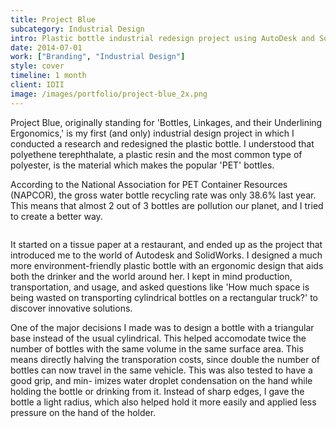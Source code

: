 ```yaml
---
title: Project Blue
subcategory: Industrial Design
intro: Plastic bottle industrial redesign project using AutoDesk and SolidWorks for IDII to reduce environmental impact.
date: 2014-07-01
work: ["Branding", "Industrial Design"]
style: cover
timeline: 1 month
client: IDII
image: /images/portfolio/project-blue_2x.png
---
```


Project Blue, originally standing for 'Bottles, Linkages, and their Underlining Ergonomics,' is my first (and only) industrial design project in which I conducted a research and redesigned the plastic bottle. I understood that polyethene terephthalate, a plastic resin and the most common type of polyester, is the material which makes the popular 'PET' bottles.

According to the National Association for PET Container Resources (NAPCOR), the gross water bottle recycling rate was only 38.6% last year. This means that almost 2 out of 3 bottles are pollution our planet, and I tried to create a better way.

<div class="two-images">
	<div><img alt="" src="/images/portfolio/project-blue_2x.png"></div>
	<div><img alt="" src="/images/projects/project-blue/1.png"></div>
</div>

It started on a tissue paper at a restaurant, and ended up as the project that introduced me to the world of Autodesk and SolidWorks. I designed a much more environment-friendly plastic bottle with an ergonomic design that aids both the drinker and the world around her. I kept in mind production, transportation, and usage, and asked questions like 'How much space is being wasted on transporting cylindrical bottles on a rectangular truck?' to discover innovative solutions.

One of the major decisions I made was to design a bottle with a triangular base instead of the usual cylindrical. This helped accomodate twice the number of bottles with the same volume in the same surface area. This means directly halving the transporation costs, since double the number of bottles can now travel in the same vehicle. This was also tested to have a good grip, and min- imizes water droplet condensation on the hand while holding the bottle or drinking from it. Instead of sharp edges, I gave the bottle a light radius, which also helped hold it more easily and applied less pressure on the hand of the holder.

<div class="two-images">
	<div><img alt="" src="/images/projects/project-blue/2.jpg"></div>
	<div><img alt="" src="/images/projects/project-blue/3.jpg"></div>
</div>
<div class="two-images">
	<div><img alt="" src="/images/projects/project-blue/4.jpg"></div>
	<div><img alt="" src="/images/projects/project-blue/5.jpg"></div>
</div>
<div class="two-images">
	<div><img alt="" src="/images/projects/project-blue/sketch.jpg"></div>
	<div><img alt="" src="/images/projects/project-blue/sketch2.jpg"></div>
</div>